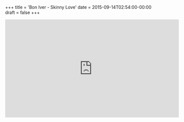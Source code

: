 +++
title = 'Bon Iver - Skinny Love'
date = 2015-09-14T02:54:00-00:00
draft = false
+++

<iframe width="560" height="315" src="https://www.youtube.com/embed/IxMHjTMkLHw?si=gYFJCz7BKruEt6zP" title="YouTube video player" frameborder="0" allow="accelerometer; autoplay; clipboard-write; encrypted-media; gyroscope; picture-in-picture; web-share" referrerpolicy="strict-origin-when-cross-origin" allowfullscreen></iframe>
